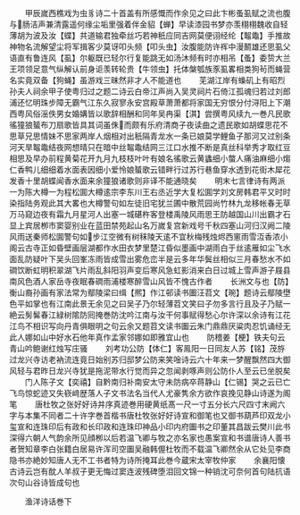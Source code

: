 <!-- { "loadSidebar": true } -->
　　甲辰嵗西樵戏为虫豸诗二十首盖有所感慨而作余见之曰此卞彬蚤虱赋之流也腹与肠洁声兼清露遥何缘尘垢里强着伴金貂【蝉】早读漆园书梦亦羡栩栩魏收自轻薄胡为波及汝【蝶】共道输君独牵丝巧若神秖应同吉网莫便诩经纶【鼅鼄】手推故神物名流解望尘将军揖客少莫讶叩头频【叩头虫】汝腹能防许裈中漫鬭雄还思虱父语直有鲁连风【虱】尔躯既已轻尔行复能跳无如汤沐频有时亦相吊【蚤】委贽大兰王项领足意气纵解认前身讵羡转轮贵【牛领虫】托体槃瓠族豕虱畧相类狗茍而蝇营名实竟双备【狗蝇】虽游戏三昧然非才人不能道也
　　芜湖江岸有蟂矶上有昭烈孙夫人祠余甲子使粤归过之题二诗云白帝江声尚入吴灵祠片石倚江孤魂归若过刘郎浦还忆明珠步障无霸气江东久寂寥永安宫殿草萧萧都将家国无穷恨分付浔阳上下潮西粤风俗滛佚男女婚媾皆以歌辞相酬和同年吴冉渠【淇】尝撰粤风续九一巻凡民歌徭獞狼蜑布刀扇歌皆具其词虽侏而颇有乐府清商子夜读曲之遗民歌如胡蝶思花不思草兄思情妹不思家两岸人烟相对出秖隔青龙水一条已娘莫学鲤鱼子那河又过别条河天旱鼅鼄结夜网想晴只在暗中丝鼅鼄结网三江口水推不断是真丝科举秀才取红豆相思及早办前程黄菊花开九月九枝枝叶叶有娘名徭歌云黄蠭细小螫人痛油麻细小煼仁香鸭儿细细着水面表因细小爱怜娘蜑歌云错畔行过苏行巷鱼穿水透到花街木犀花发香十里胡蝶闻香水面来余獞狼诸歌则非译不能通晓矣
　　明末七言律诗有两派一为陈大樽一为程松圎大樽逺宗李东川王右丞近学大复松圎学刘文房韩君平又时时染指陆务观此其大畧也大樽警句如左徒旧宅犹兰圃中散荒园尚竹林九龙移帐春无草万马窥边夜有霜九月星河人出塞一城碪杵客登楼禹陵风雨思王防越国山川出霸才石显上宾居栁市窦婴别业在蓝田禁苑起山名万嵗复宫新戏号千秋四塞山河归汉阙二陵风雨送秦师松圎警句如步江空微有树秣陵天逺不宜秋梅残烛烬西窻雨雪沍香浓小阁云古寺正如昏壁画层湖都作水田衣梦里楚江昏似墨画中湖雨白于丝逺雁如尘飞水面乱防疑叶下吴头回峯冻雨皆成雪出雾危峦半是云多年华鬓丝相似三月春愁水不如磵饮断虹明积翠湖飞片雨乱斜阳羽声变后寒风急虹影消来白日过城上雪声游子屐县南风色酒人家岳寺夜眠春磵雨浦楼寒醉雪山风皆不愧古作者
　　长洲文与也【防】衡山裔孙画有家法常为鄢陵梁曰缉【熈】作江邨读书圗汪苕文【琬】题诗云鄢陵壄色平如掌也有江南此景无余见之曰吴子乃尔轻薄苕文笑曰子勿多言行且及子乃赋一絶云髣髴春江緑树隂防囘掩巻防沈吟江南与汝干何事赋得愁心尔许深以余诗有江花江鸟不相识写向丹青俱眼明之句云余又题苕文读书圗云朱门鼎鼎厌粱肉忍饥诵经无此人娜如山中好水石他年真作孟家邻娜如即雅宜山也
　　防稽姜【梗】铁夫句云青山吟鲍谢红烛写庄骚
　　刘考功公防【体仁】客鳯阳一日同友人苏【铭】茂斿过龙兴寺访老衲流连竟日始别苏归邸梦公防来笑唫诗云六十年来一梦醒飘然四大御风轻与君昨日龙兴寺犹是拖泥带水行觉而异之忽闻剥啄声则公防仆人至云已坐脱矣
　　门人陈子文【奕禧】自黔南归补南安太守未防病卒蒋静山【仁锡】哭之云已亡飞鸟惊蛇迹又失嵚﨑歴落人子文书法名当代人尤豪隽余方欲作哀挽见静山诗遂为阁笔
　　唐杜牧之张好好诗并序真迹巻用硬黄纸髙一尺一寸五分长六尺四寸末阙六字与本集不同者二十许字巻首楷书唐杜牧张好好诗宣和御笔也又御书葫芦印双龙小玺宣和连珠印后有政和长印政和连珠印神品小印内府圗书之印董其昌跋云樊川此书深得六朝人气韵余所见顔栁以后若温飞卿与牧之亦名家也愚案宣和书谱唐诗人善书者贺知章李白张籍白居易许浑司空圗吴融韩偓杜牧而不载温飞卿然余从它处见李商隐书亦絶妙知唐人无不工书者特为诗所掩耳此巻今蔵宋太宰牧仲家
　　余襄阳懐古诗云岂有酖人羊叔子更无悔过窦连波残碑堕泪回文锦一种销沈可奈何首句陆抗语次句山谷诗皆成句也

　　渔洋诗话巻下
